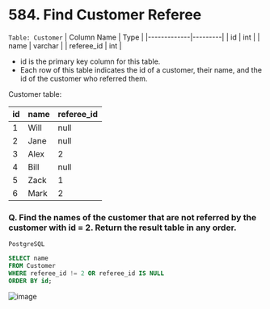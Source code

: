 # 584. Find Customer Referee

`Table: Customer`
| Column Name | Type    |
|-------------|---------|
| id          | int     |
| name        | varchar |
| referee_id  | int     |

* id is the primary key column for this table.
* Each row of this table indicates the id of a customer, their name, and the id of the customer who referred them.

Customer table:

| id | name | referee_id |
|----|------|------------|
| 1  | Will | null       |
| 2  | Jane | null       |
| 3  | Alex | 2          |
| 4  | Bill | null       |
| 5  | Zack | 1          |
| 6  | Mark | 2          |


### Q. Find the names of the customer that are not referred by the customer with id = 2. Return the result table in any order.
`PostgreSQL`
```SQL
SELECT name
FROM Customer
WHERE referee_id != 2 OR referee_id IS NULL
ORDER BY id;
```
![image](https://github.com/PankajVirendraModi/SQL-things/assets/75255261/bc4bc6d2-34f9-40c5-9e6f-2644ccbb5fab)
